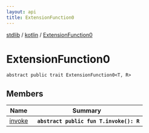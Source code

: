 ```yaml
---
layout: api
title: ExtensionFunction0
---
```

[stdlib](../../index.md) / [kotlin](../index.md) / [ExtensionFunction0](index.md)

# ExtensionFunction0

```
abstract public trait ExtensionFunction0<T, R> 
```

## Members

| Name | Summary |
|------|---------|
|[invoke](invoke.md)|&nbsp;&nbsp;**`abstract public fun T.invoke(): R`**<br>|
